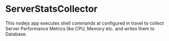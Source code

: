 # ServerStatsCollector
This nodejs app executes shell commands at configured in travel to collect Server Performance Metrics like CPU, Memory etc. and writes them to Database.
